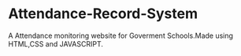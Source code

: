 # Attendance-Record-System
A Attendance monitoring website for Goverment Schools.Made using HTML,CSS and JAVASCRIPT.
